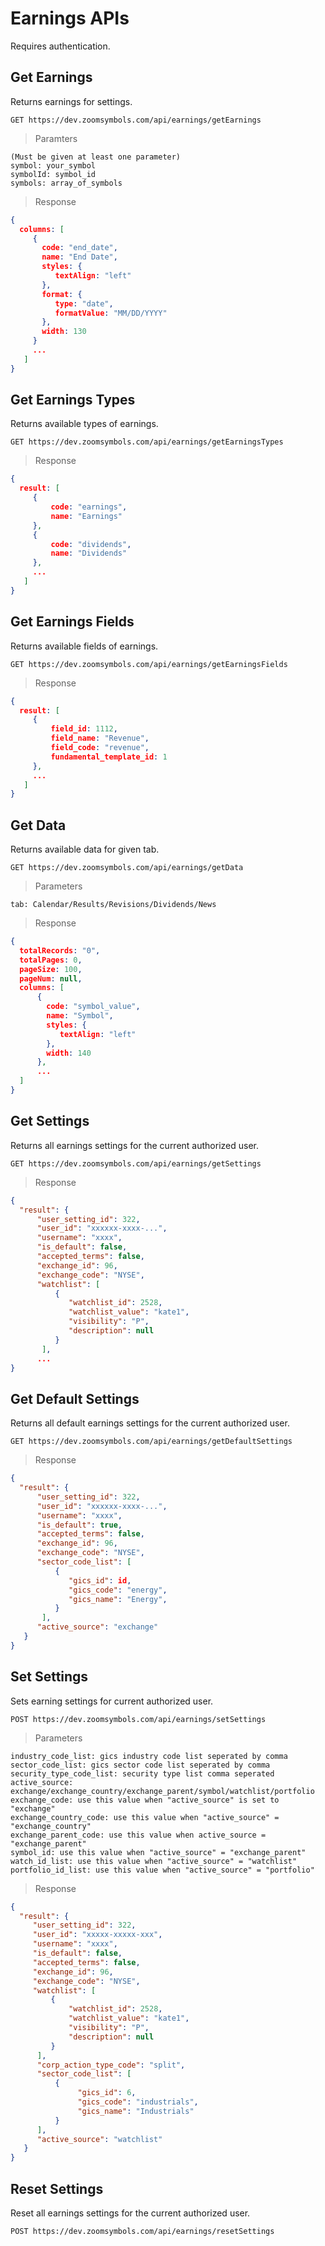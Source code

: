 

# Earnings APIs

Requires authentication.

## Get Earnings

Returns earnings for settings.

```APIs
GET https://dev.zoomsymbols.com/api/earnings/getEarnings
```

> Paramters

```
(Must be given at least one parameter)
symbol: your_symbol
symbolId: symbol_id
symbols: array_of_symbols
```


> Response

```json
{
  columns: [
     {
       code: "end_date",
       name: "End Date",
       styles: {
          textAlign: "left"
       },
       format: {
          type: "date",
          formatValue: "MM/DD/YYYY"
       },
       width: 130
     }
     ...
   ]
}
```

## Get Earnings Types

Returns available types of earnings.

```APIs
GET https://dev.zoomsymbols.com/api/earnings/getEarningsTypes
```

> Response

```json
{
  result: [
     {
         code: "earnings",
         name: "Earnings"
     },
     {
         code: "dividends",
         name: "Dividends"
     },
     ...
   ]
}
```


## Get Earnings Fields

Returns available fields of earnings.

```APIs
GET https://dev.zoomsymbols.com/api/earnings/getEarningsFields
```

> Response

```json
{
  result: [
     {
         field_id: 1112,
         field_name: "Revenue",
         field_code: "revenue",
         fundamental_template_id: 1
     },
     ...
   ]
}
```



## Get Data

Returns available data for given tab.

```APIs
GET https://dev.zoomsymbols.com/api/earnings/getData
```
> Parameters

```
tab: Calendar/Results/Revisions/Dividends/News
```


> Response

```json
{
  totalRecords: "0",
  totalPages: 0,
  pageSize: 100,
  pageNum: null,
  columns: [
      {
        code: "symbol_value",
        name: "Symbol",
        styles: {
           textAlign: "left"
        },
        width: 140
      },
      ...
  ]
}
```

## Get Settings

Returns all earnings settings for the current authorized user.

```APIs
GET https://dev.zoomsymbols.com/api/earnings/getSettings
```

> Response

```json
{
  "result": {
      "user_setting_id": 322,
      "user_id": "xxxxxx-xxxx-...",
      "username": "xxxx",
      "is_default": false,
      "accepted_terms": false,
      "exchange_id": 96,
      "exchange_code": "NYSE",
      "watchlist": [
          {
             "watchlist_id": 2528,
             "watchlist_value": "kate1",
             "visibility": "P",
             "description": null
          }
       ],
      ...
}
```

## Get Default Settings

Returns all default earnings settings for the current authorized user.

```APIs
GET https://dev.zoomsymbols.com/api/earnings/getDefaultSettings
```

> Response

```json
{
  "result": {
      "user_setting_id": 322,
      "user_id": "xxxxxx-xxxx-...",
      "username": "xxxx",
      "is_default": true,
      "accepted_terms": false,
      "exchange_id": 96,
      "exchange_code": "NYSE",
      "sector_code_list": [
          {
             "gics_id": id,
             "gics_code": "energy",
             "gics_name": "Energy",
          }
       ],
      "active_source": "exchange"
   }
}
```


## Set Settings

Sets earning settings for current authorized user.

```APIs
POST https://dev.zoomsymbols.com/api/earnings/setSettings
```

> Parameters

```
industry_code_list: gics industry code list seperated by comma
sector_code_list: gics sector code list seperated by comma
security_type_code_list: security type list comma seperated
active_source: exchange/exchange_country/exchange_parent/symbol/watchlist/portfolio 
exchange_code: use this value when "active_source" is set to "exchange"
exchange_country_code: use this value when "active_source" = "exchange_country"
exchange_parent_code: use this value when active_source = "exchange_parent"
symbol_id: use this value when "active_source" = "exchange_parent"
watch_id_list: use this value when "active_source" = "watchlist"
portfolio_id_list: use this value when "active_source" = "portfolio"
```

> Response

```json
{
  "result": {
     "user_setting_id": 322,
     "user_id": "xxxxx-xxxxx-xxx",
     "username": "xxxx",
     "is_default": false,
     "accepted_terms": false,
     "exchange_id": 96,
     "exchange_code": "NYSE",
     "watchlist": [
         {
             "watchlist_id": 2528,
             "watchlist_value": "kate1",
             "visibility": "P",
             "description": null
         }
      ],
      "corp_action_type_code": "split",
      "sector_code_list": [
          {
               "gics_id": 6,
               "gics_code": "industrials",
               "gics_name": "Industrials"
          }
      ],
      "active_source": "watchlist"
   }
}
```

## Reset Settings

Reset all earnings settings for the current authorized user.

```APIs
POST https://dev.zoomsymbols.com/api/earnings/resetSettings
```

